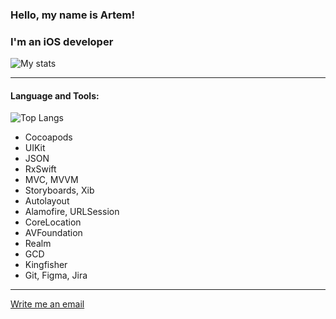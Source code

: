 ### Hello, my name is Artem!
### I'm an iOS developer

![My stats](https://github-readme-stats.vercel.app/api?username=ListopadovArt&hide=issues,contribs&show_icons=true&theme=merko)



---
#### Language and Tools:
![Top Langs](https://github-readme-stats.vercel.app/api/top-langs/?username=ListopadovArt)
+ Cocoapods
+ UIKit
+ JSON
+ RxSwift
+ MVC, MVVM
+ Storyboards, Xib
+ Autolayout
+ Alamofire, URLSession
+ CoreLocation
+ AVFoundation
+ Realm
+ GCD
+ Kingfisher
+ Git, Figma, Jira

---

[Write me an email](from.artem.listopadov@gmail.com)
